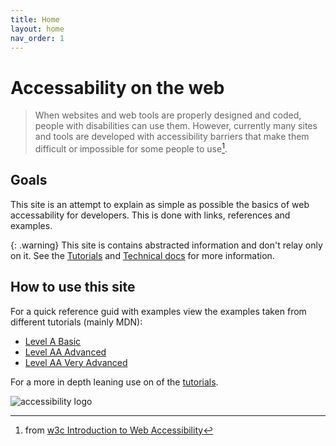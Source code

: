 ```yaml
---
title: Home
layout: home
nav_order: 1
---
```

# Accessability on the web

> When websites and web tools are properly designed and coded, people with disabilities can use them. However, currently many sites and tools are developed with accessibility barriers that make them difficult or impossible for some people to use[^1].

## Goals

This site is an attempt to explain as simple as possible the basics of web accessability for developers. This is done with links, references and examples.

{: .warning}
This site is contains abstracted information and don't relay only on it. See the [Tutorials](/accessibility/docs/Tutorials) and [Technical docs](accessibility/docs/Technical%20Docs) for more information. 

## How to use this site
For a quick reference guid with examples view the examples taken from different tutorials (mainly MDN):  
* [Level A Basic](/accessibility/docs/LevelA)
* [Level AA Advanced](/accessibility/docs/LevelAA)
* [Level AA Very Advanced](/accessibility/docs/LevelAAA)

For a more in depth leaning use on of the [tutorials](/accessibility/docs/Tutorials).


![accessibility logo](/accessibility/assets/images/logo.png)


[^1]: from [w3c Introduction to Web Accessibility](https://www.w3.org/WAI/fundamentals/accessibility-intro/)






